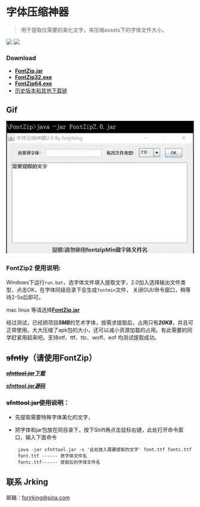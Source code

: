 # 字体压缩神器
>用于提取仅需要的美化文字，来压缩assets下的字体文件大小。

![](https://img.shields.io/badge/support-OpenType-blue.svg)
![](https://img.shields.io/badge/support-TrueType-green.svg)
### Download
- [**FontZip.jar**](https://github.com/forJrking/FontZip/raw/master/FontZip/FontZip2.0.rar)
- [**FontZip32.exe**](https://github.com/forJrking/FontZip/raw/master/FontZip/FontZip32.exe)
- [**FontZip64.exe**](https://github.com/forJrking/FontZip/raw/master/FontZip/FontZip64.exe)
- [历史版本和其他下载链](https://github.com/forJrking/FontZip/wiki/%E5%8E%86%E5%8F%B2%E7%89%88%E6%9C%AC)

## Gif

![GUI](/img/gif2.gif)

### FontZip2 使用说明:
Windows下运行```run.bat```，选字体文件填入提取文字，2.0加入选择输出文件类型，点击OK，在字体同级目录下会生成```fontmin```文件，
关闭GUI/命令窗口，稍等待2-5s后即可。

mac linux 等请选择[**FontZip.jar**](https://github.com/forJrking/FontZip/raw/master/FontZip/FontZip2.0.rar)

经过测试，已经把项目***5MB***的艺术字体，按需求提取后，占用只有***20KB***，并且可正常使用。大大压缩了apk包的大小，还可以减小资源加载的占用。有此需要的同学赶紧用起来吧。支持otf、ttf、ttc、woff、eof 均测试提取成功。

## ~~sfntly~~（请使用FontZip）
[***~~sfnttool.jar~~下载***](https://github.com/forJrking/FontZip/raw/master/FontZip/sfnttool.jar)

[***sfnttool.jar源码***](https://github.com/googlei18n/sfntly)

### ~~sfnttool.jar使用说明~~：
 * 先提取需要特殊字体美化的文字，
 * 把字体和jar包放在同目录下，按下Shift再点击鼠标右键，此处打开命令窗口，输入下面命令 

	    java -jar sfnttool.jar -s '此处放入需要提取的文字' font.ttf fontc.ttf 
    	font.ttf ------ 原字体文件名
    	fontc.ttf------ 提取后的字体文件名

## 联系 Jrking
邮箱：forjrking@sina.com

